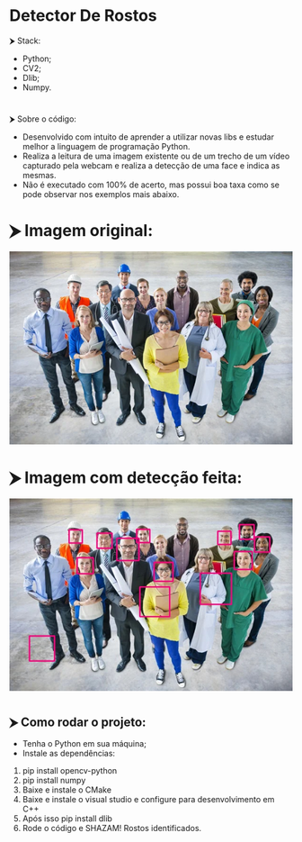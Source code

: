 # Detector De Rostos
⮞ Stack:
- Python;
- CV2;
- Dlib;
- Numpy.
#
⮞ Sobre o código:
- Desenvolvido com intuito de aprender a utilizar novas libs e estudar melhor a linguagem de programação Python.
- Realiza a leitura de uma imagem existente ou de um trecho de um vídeo capturado pela webcam e realiza a detecção de uma face e indica as mesmas.
- Não é executado com 100% de acerto, mas possui boa taxa como se pode observar nos exemplos mais abaixo.
#
# ⮞ Imagem original: 
<img src="/Img/original/testeCv2.jpg"></img>
#
# ⮞ Imagem com detecção feita:
<img src="/Img/modificada/imagem1-modificada-com-face.jpg"></img>
#
## ⮞ Como rodar o projeto:
- Tenha o Python em sua máquina;
- Instale as dependências:
1. pip install opencv-python
2. pip install numpy
3. Baixe e instale o CMake 
4. Baixe e instale o visual studio e configure para desenvolvimento em C++
5. Após isso pip install dlib
6. Rode o código e SHAZAM! Rostos identificados.
